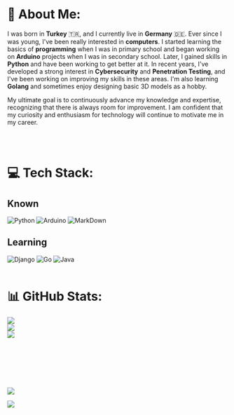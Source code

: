 # 💫 About Me:

I was born in **Turkey** 🇹🇷, and I currently live in **Germany** 🇩🇪. Ever since I was young, I've been really interested in **computers**. I started learning the basics of **programming** when I was in primary school and began working on **Arduino** projects when I was in secondary school. Later, I gained skills in **Python** and have been working to get better at it. In recent years, I've developed a strong interest in **Cybersecurity** and **Penetration Testing**, and I've been working on improving my skills in these areas. I'm also learning **Golang** and sometimes enjoy designing basic 3D models as a hobby.

My ultimate goal is to continuously advance my knowledge and expertise, recognizing that there is always room for improvement. I am confident that my curiosity and enthusiasm for technology will continue to motivate me in my career.


<br><br>

# 💻 Tech Stack:
## Known

![Python](https://img.shields.io/badge/Python-14354C?style=for-the-badge&logo=python&logoColor=white) ![Arduino](https://img.shields.io/badge/-Arduino-00979D?style=for-the-badge&logo=Arduino&logoColor=white) ![MarkDown](https://img.shields.io/badge/Markdown-000000?style=for-the-badge&logo=markdown&logoColor=white)

## Learning 
![Django](https://img.shields.io/badge/Django-092E20?style=for-the-badge&logo=django&logoColor=white) ![Go](https://img.shields.io/badge/go-%2300ADD8.svg?style=for-the-badge&logo=go&logoColor=white) ![Java](https://img.shields.io/badge/Java-ED8B00?style=for-the-badge&logo=openjdk&logoColor=white)
<br><br>

# 📊 GitHub Stats:
![](https://github-readme-stats.vercel.app/api?username=kafalar-karisik&theme=tokyonight&hide_border=false&include_all_commits=false&count_private=false)<br/>
![](https://github-readme-streak-stats.herokuapp.com/?user=kafalar-karisik&theme=tokyonight&hide_border=false)<br/>
![](https://github-readme-stats.vercel.app/api/top-langs/?username=kafalar-karisik&theme=tokyonight&hide_border=false&include_all_commits=true&count_private=true&layout=compact&exclude_repo=Kafalar-Karisik.github.io&hide=svelte,typescript,scss)
<br><br>

<br><br>

<br><br>
![](https://quotes-github-readme.vercel.app/api?type=horizontal&theme=tokyonight)

![](https://visitcount.itsvg.in/api?id=kafalar-karisik&icon=2&color=6)


<!-- Proudly created with GPRM ( https://gprm.itsvg.in ) -->
